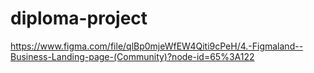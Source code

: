 # diploma-project
https://www.figma.com/file/qlBp0mjeWfEW4Qiti9cPeH/4.-Figmaland--Business-Landing-page-(Community)?node-id=65%3A122